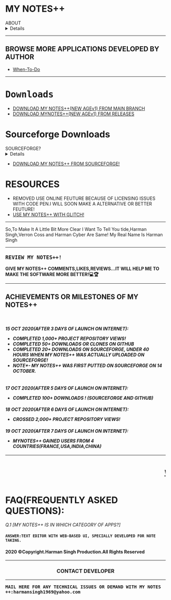 # MY NOTES++
<summary>ABOUT</summary>
<details>MY NOTES++ IS A APP DEVELOPED BY HARMAN SINGH ON 21 SEP 2020 AND UPLOADED ON GITHUB ON 12 OCT 2020.THIS APP IS DEVELOPED BY AUTHOR SO, THAT PEOPLE CAN WRITE NOTE(NOTHING SPECIAL) AND GET IT'S PDF AND ALSO HAVE POWER TO SEND IT TO THERE FREINDS! AND IT IS ALSO FREE OF COST AND DON'T WANT A 3 OR 16GB RAM.IT WOULD RUN SMOOTH ON EVEN A 100 MB RAM! IT MERELY NEED 2-3KB DISK SPACE😏.</details>
<hr>
<h2>BROWSE MORE APPLICATIONS DEVELOPED BY AUTHOR</h2>
<ul>
<li><a href="https://github.com/VerronCoss/When-To-Do">When-To-Do</a></li>
</ul>
<hr>
<h1><tt>Downloads</tt></h1>
<ul>
 <li><a href="https://github.com/VerronCoss/MYNOTESpp-Main-Concept/archive/main.zip">DOWNLOAD MY NOTES++(NEW AGEv1) FROM MAIN BRANCH</a></li>
 <li><a href="https://github.com/VerronCoss/MYNOTESpp-Main-Concept/files/5397388/MYNOTESpp-Main-Concept-main.zip">DOWNLOAD MYNOTES++(NEW AGEv1) FROM RELEASES</a></li>
 
</ul>
<h1>Sourceforge Downloads</h1>
<summary>SOURCEFORGE?</summary>
<details>SOURCEFORGE IS JUST LIKE APPSTORE OR PLAYSTORE,WHERE YOU CAN DOWNLOAD APPLICATIONS,WRITE & READ A REVIEW,SCREENSHOTS OF PROJECTS AND MUCH MORE,THAT'S WHY I PUTTED MY NOTES ++ ON SOURCE FORGE!</details>
<ul>
<li><a href="https://sourceforge.net/projects/mynotespp-main-concept/">DOWNLOAD MY NOTES++ FROM SOURCEFORGE!</a></li>
 </ul>
<h1>RESOURCES</h1>
<ul>
<li>REMOVED USE ONLINE FEUTURE BECAUSE OF LICENSING ISSUES WITH CODE PEN.I WILL SOON MAKE A ALTERNATIVE OR BETTER FEUTURE!</li>
<li><a href="https://mynotes-pp-main.glitch.me">USE MY NOTES++ WITH GLITCH!</a></li>
  </ul>
<hr>
  <p>So,To Make It A Little Bit More Clear I Want To Tell You tide,Harman Singh,Verron Coss and Harman Cyber Are Same! My Real Name Is Harman Singh</p>
<hr>
<h3><tt>REVIEW MY NOTES++!</tt></h3>
<p><b>GIVE MY NOTES++ COMMENTS,LIKES,REVIEWS...IT WILL HELP ME TO MAKE THE SOFTWARE MORE BETTER!💻🏆</b></p>
<hr>
<h2>ACHIEVEMENTS OR MILESTONES OF MY NOTES++</h2><br>
<h4><i>15 OCT 2020(AFTER 3 DAYS OF LAUNCH ON INTERNET):<ul><li> COMPLETED 1,000+ PROJECT REPOSITORY VIEWS!</li><li> COMPLETED 50+ DOWNLOADS OR CLONES ON GITHUB</li><li> COMPLETED 20+ DOWNLOADS ON SOURCEFORGE, UNDER 40 HOURS WHEN MY NOTES++ WAS ACTUALLY UPLOADED ON SOURCEFORGE!</li><li>NOTE*- MY NOTES++ WAS FIRST PUTTED ON SOURCEFORGE ON 14 OCTOBER.</li><br></ul></i></h4>
<h4><i>17 OCT 2020(AFTER 5 DAYS OF LAUNCH ON INTERNET):<ul><li> COMPLETED 100+ DOWNLOADS ! (SOURCEFORGE AND GITHUB)</li></ul></i></h4>
<h4><i>18 OCT 2020(AFTER 6 DAYS OF LAUNCH ON INTERNET):<ul><li> CROSSED 2,000+ PROJECT REPOSITORY VIEWS!</li></ul></i></h4>
<h4><i>19 OCT 2020(AFTER 7 DAYS OF LAUNCH ON INTERNET):<ul><li> MYNOTES++ GAINED USERS FROM 4 COUNTRIES(FRANCE,USA,INDIA,CHINA)</li></ul></i></h4>
<hr>
 <marquee><tt><h2><a href="https://github.com/VerronCoss/MYNOTESpp-Main-Concept/projects/1">VIEW PROJECT BOARD FOR NEWS ABOUT FUTURE UPDATES,UPDATES THAT I AM WORKING ON,AND UPDATES THOSE HAD BEEN PUBLISHED RECENTELY📖.</a></h2></tt></marquee>
<h1>FAQ(FREQUENTLY ASKED QUESTIONS):</h1>
<p><i>Q.1 [MY NOTES++ IS IN WHICH CATEGORY OF APPS?]</i></p>
<h4><code>ANSWER:TEXT EDITOR WITH WEB-BASED UI, SPECIALLY DEVELOPED FOR NOTE TAKING.</code></h4>
<h4><b>2020 ©Copyright.Harman Singh Production.All Rights Reserved</b></h4>
<hr>
<center><b><h3>CONTACT DEVELOPER</h3></b></center>
<hr>
<p><b><tt>MAIL HERE FOR ANY TECHNICAL ISSUES OR DEMAND WITH MY NOTES ++:harmansingh1969@yahoo.com</tt></b><p>
